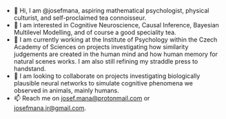 - 👋 Hi, I am @josefmana, aspiring mathematical psychologist, physical culturist, and self-proclaimed tea connoisseur.
- 👀 I am interested in Cognitive Neuroscience, Causal Inference, Bayesian Multilevel Modelling, and of course a good speciality tea.
- 🌱 I am currently working at the Institute of Psychology within the Czech Academy of Sciences on projects investigating how similarity judgements are created in the human mind and how human memory for natural scenes works. I am also still refining my straddle press to handstand.
- 💞️ I am looking to collaborate on projects investigating biologically plausible neural networks to simulate cognitive phenomena we observed in animals, mainly humans.
- 📫 Reach me on josef.mana@protonmail.com or josefmana.jr@gmail.com.

<!---
josefmana/josefmana is a ✨ special ✨ repository because its `README.md` (this file) appears on your GitHub profile.
You can click the Preview link to take a look at your changes.
--->
